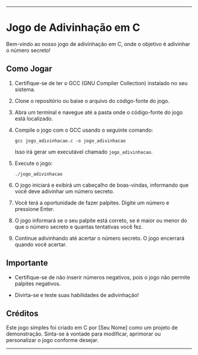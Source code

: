 ---

# Jogo de Adivinhação em C

Bem-vindo ao nosso jogo de adivinhação em C, onde o objetivo é adivinhar o número secreto!

## Como Jogar

1. Certifique-se de ter o GCC (GNU Compiler Collection) instalado no seu sistema.

2. Clone o repositório ou baixe o arquivo do código-fonte do jogo.

3. Abra um terminal e navegue até a pasta onde o código-fonte do jogo está localizado.

4. Compile o jogo com o GCC usando o seguinte comando:

   ```shell
   gcc jogo_adivinhacao.c -o jogo_adivinhacao
   ```

   Isso irá gerar um executável chamado `jogo_adivinhacao`.

5. Execute o jogo:

   ```shell
   ./jogo_adivinhacao
   ```

6. O jogo iniciará e exibirá um cabeçalho de boas-vindas, informando que você deve adivinhar um número secreto.

7. Você terá a oportunidade de fazer palpites. Digite um número e pressione Enter.

8. O jogo informará se o seu palpite está correto, se é maior ou menor do que o número secreto e quantas tentativas você fez.

9. Continue adivinhando até acertar o número secreto. O jogo encerrará quando você acertar.

## Importante

- Certifique-se de não inserir números negativos, pois o jogo não permite palpites negativos.

- Divirta-se e teste suas habilidades de adivinhação!

## Créditos

Este jogo simples foi criado em C por [Seu Nome] como um projeto de demonstração. Sinta-se à vontade para modificar, aprimorar ou personalizar o jogo conforme desejar.

---